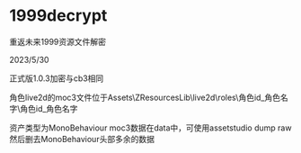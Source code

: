 # 1999decrypt
重返未来1999资源文件解密

2023/5/30

正式版1.0.3加密与cb3相同

角色live2d的moc3文件位于Assets\ZResourcesLib\live2d\roles\角色id_角色名字\角色id_角色名字

资产类型为MonoBehaviour moc3数据在data中，可使用assetstudio dump raw 然后删去MonoBehaviour头部多余的数据
